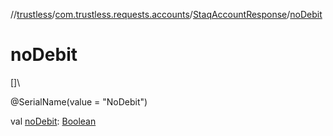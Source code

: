 //[trustless](../../../index.md)/[com.trustless.requests.accounts](../index.md)/[StaqAccountResponse](index.md)/[noDebit](no-debit.md)

# noDebit

[]\

@SerialName(value = &quot;NoDebit&quot;)

val [noDebit](no-debit.md): [Boolean](https://kotlinlang.org/api/latest/jvm/stdlib/kotlin/-boolean/index.html)
